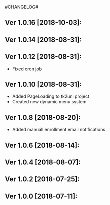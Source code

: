#CHANGELOG#

Ver 1.0.16 [2018-10-03]:
-------------------------------


Ver 1.0.14 [2018-08-31]:
-------------------------------


Ver 1.0.12 [2018-08-31]:
-------------------------------
  - Fixed cron job


Ver 1.0.10 [2018-08-31]:
-------------------------------
  - Added PageLoading to tk2uni project
  - Created new dynamic menu system


Ver 1.0.8 [2018-08-20]:
-------------------------------
  - Added manuall enrollment email notifications


Ver 1.0.6 [2018-08-14]:
-------------------------------


Ver 1.0.4 [2018-08-07]:
-------------------------------


Ver 1.0.2 [2018-07-25]:
-------------------------------


Ver 1.0.0 [2018-07-11]:
-------------------------------





